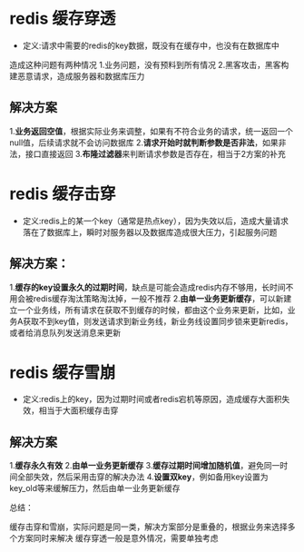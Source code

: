 # redis 缓存穿透

* 定义:请求中需要的redis的key数据，既没有在缓存中，也没有在数据库中

造成这种问题有两种情况
  1.业务问题，没有预料到所有情况
  2.黑客攻击，黑客构建恶意请求，造成服务器和数据库压力


## 解决方案
  1.**业务返回空值**，根据实际业务来调整，如果有不符合业务的请求，统一返回一个null值，后续请求就不会访问数据库
  2.**请求开始时就判断参数是否非法**，如果非法，接口直接返回
  3.**布隆过滤器**来判断请求参数是否存在，相当于2方案的补充


# redis 缓存击穿

* 定义:redis上的某一个key（通常是热点key），因为失效以后，造成大量请求落在了数据库上，瞬时对服务器以及数据库造成很大压力，引起服务问题

## 解决方案：
  1.**缓存的key设置永久的过期时间**，缺点是可能会造成redis内存不够用，长时间不用会被redis缓存淘汰策略淘汰掉，一般不推荐
  2.**由单一业务更新缓存**，可以新建立一个业务线，所有请求在获取不到缓存的时候，都由这个业务来更新，比如，业务A获取不到key值，则发送请求到新业务线，新业务线设置同步锁来更新redis，或者给消息队列发送消息来更新


# redis 缓存雪崩

* 定义:redis上的key，因为过期时间或者redis宕机等原因，造成缓存大面积失效，相当于大面积缓存击穿

## 解决方案
  1.**缓存永久有效**
  2.**由单一业务更新缓存**
  3.**缓存过期时间增加随机值**，避免同一时间全部失效，然后采用击穿的解决办法
  4.**设置双key**，例如备用key设置为key_old等来缓解压力，然后由单一业务更新缓存


总结：

  缓存击穿和雪崩，实际问题是同一类，解决方案部分是重叠的，根据业务来选择多个方案同时来解决
  缓存穿透一般是意外情况，需要单独考虑
  
  
  
